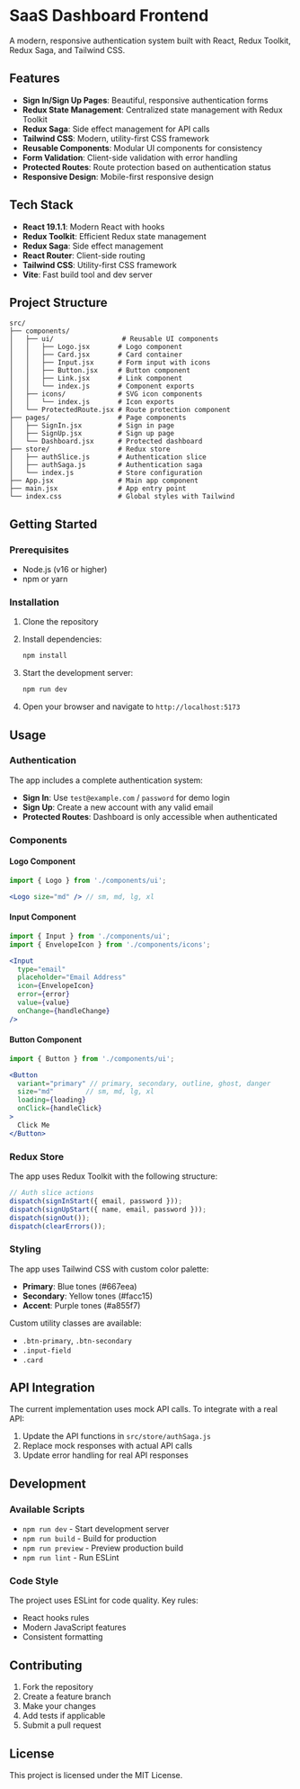 # SaaS Dashboard Frontend

A modern, responsive authentication system built with React, Redux Toolkit, Redux Saga, and Tailwind CSS.

## Features

- **Sign In/Sign Up Pages**: Beautiful, responsive authentication forms
- **Redux State Management**: Centralized state management with Redux Toolkit
- **Redux Saga**: Side effect management for API calls
- **Tailwind CSS**: Modern, utility-first CSS framework
- **Reusable Components**: Modular UI components for consistency
- **Form Validation**: Client-side validation with error handling
- **Protected Routes**: Route protection based on authentication status
- **Responsive Design**: Mobile-first responsive design

## Tech Stack

- **React 19.1.1**: Modern React with hooks
- **Redux Toolkit**: Efficient Redux state management
- **Redux Saga**: Side effect management
- **React Router**: Client-side routing
- **Tailwind CSS**: Utility-first CSS framework
- **Vite**: Fast build tool and dev server

## Project Structure

```
src/
├── components/
│   ├── ui/                 # Reusable UI components
│   │   ├── Logo.jsx       # Logo component
│   │   ├── Card.jsx       # Card container
│   │   ├── Input.jsx      # Form input with icons
│   │   ├── Button.jsx     # Button component
│   │   ├── Link.jsx       # Link component
│   │   └── index.js       # Component exports
│   ├── icons/             # SVG icon components
│   │   └── index.js       # Icon exports
│   └── ProtectedRoute.jsx # Route protection component
├── pages/                 # Page components
│   ├── SignIn.jsx         # Sign in page
│   ├── SignUp.jsx         # Sign up page
│   └── Dashboard.jsx      # Protected dashboard
├── store/                 # Redux store
│   ├── authSlice.js       # Authentication slice
│   ├── authSaga.js        # Authentication saga
│   └── index.js           # Store configuration
├── App.jsx                # Main app component
├── main.jsx               # App entry point
└── index.css              # Global styles with Tailwind
```

## Getting Started

### Prerequisites

- Node.js (v16 or higher)
- npm or yarn

### Installation

1. Clone the repository
2. Install dependencies:
   ```bash
   npm install
   ```

3. Start the development server:
   ```bash
   npm run dev
   ```

4. Open your browser and navigate to `http://localhost:5173`

## Usage

### Authentication

The app includes a complete authentication system:

- **Sign In**: Use `test@example.com` / `password` for demo login
- **Sign Up**: Create a new account with any valid email
- **Protected Routes**: Dashboard is only accessible when authenticated

### Components

#### Logo Component
```jsx
import { Logo } from './components/ui';

<Logo size="md" /> // sm, md, lg, xl
```

#### Input Component
```jsx
import { Input } from './components/ui';
import { EnvelopeIcon } from './components/icons';

<Input
  type="email"
  placeholder="Email Address"
  icon={EnvelopeIcon}
  error={error}
  value={value}
  onChange={handleChange}
/>
```

#### Button Component
```jsx
import { Button } from './components/ui';

<Button
  variant="primary" // primary, secondary, outline, ghost, danger
  size="md"        // sm, md, lg, xl
  loading={loading}
  onClick={handleClick}
>
  Click Me
</Button>
```

### Redux Store

The app uses Redux Toolkit with the following structure:

```javascript
// Auth slice actions
dispatch(signInStart({ email, password }));
dispatch(signUpStart({ name, email, password }));
dispatch(signOut());
dispatch(clearErrors());
```

### Styling

The app uses Tailwind CSS with custom color palette:

- **Primary**: Blue tones (#667eea)
- **Secondary**: Yellow tones (#facc15)
- **Accent**: Purple tones (#a855f7)

Custom utility classes are available:
- `.btn-primary`, `.btn-secondary`
- `.input-field`
- `.card`

## API Integration

The current implementation uses mock API calls. To integrate with a real API:

1. Update the API functions in `src/store/authSaga.js`
2. Replace mock responses with actual API calls
3. Update error handling for real API responses

## Development

### Available Scripts

- `npm run dev` - Start development server
- `npm run build` - Build for production
- `npm run preview` - Preview production build
- `npm run lint` - Run ESLint

### Code Style

The project uses ESLint for code quality. Key rules:
- React hooks rules
- Modern JavaScript features
- Consistent formatting

## Contributing

1. Fork the repository
2. Create a feature branch
3. Make your changes
4. Add tests if applicable
5. Submit a pull request

## License

This project is licensed under the MIT License.